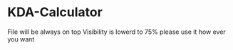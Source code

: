 # KDA-Calculator
File will be always on top
Visibility is lowerd to 75%
please use it how ever you want
